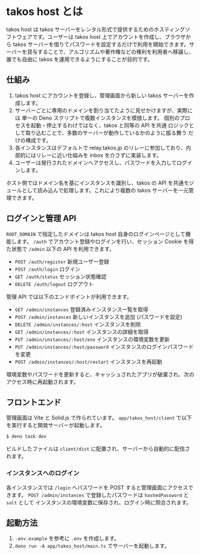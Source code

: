# takos host とは

takos host は takos
サーバーをレンタル形式で提供するためのホスティングソフトウェアです。ユーザーは
takos host 上でアカウントを作成し、ブラウザから takos
サーバーを借りてパスワードを設定するだけで利用を開始できます。サーバーを貸与することで、アルゴリズムや著作権などの権利を利用者へ移譲し、誰でも自由に
takos を運用できるようにすることが目的です。

## 仕組み

1. takos host にアカウントを登録し、管理画面から新しい takos
   サーバーを作成します。
2. サーバーごとに専用のドメインを割り当てたように見せかけますが、実際には 単一の
   Deno スクリプトで複数インスタンスを模倣します。
   個別のプロセスを起動・停止するわけではなく、takos と同等の API を共通
   ロジックとして取り込むことで、多数のサーバーが動作しているかのように振る舞う
   だけの構成です。
3. 各インスタンスはデフォルトで relay.takos.jp
   のリレーに参加しており、内部的にはリレーに近い仕組みを inbox
   を介さずに実装します。
4. ユーザーは発行されたドメインへアクセスし、パスワードを入力してログインします。

ホスト側ではドメイン名を基にインスタンスを識別し、takos の API
を共通モジュールとして読み込んで処理します。これにより複数の takos
サーバーを一元管理できます。

## ログインと管理 API

`ROOT_DOMAIN` で指定したドメインは takos host
自身のログインページとして機能します。 `/auth`
でアカウント登録やログインを行い、セッション Cookie を得た状態で `/admin` 以下の
API を利用できます。

- `POST /auth/register` 新規ユーザー登録
- `POST /auth/login` ログイン
- `GET /auth/status` セッション状態確認
- `DELETE /auth/logout` ログアウト

管理 API では以下のエンドポイントが利用できます。

- `GET /admin/instances` 登録済みインスタンス一覧を取得
- `POST /admin/instances` 新しいインスタンスを追加 (パスワードを設定)
- `DELETE /admin/instances/:host` インスタンスを削除
- `GET /admin/instances/:host` インスタンスの詳細を取得
- `PUT /admin/instances/:host/env` インスタンスの環境変数を更新
- `PUT /admin/instances/:host/password` インスタンスのログインパスワードを変更
- `POST /admin/instances/:host/restart` インスタンスを再起動

環境変数やパスワードを更新すると、キャッシュされたアプリが破棄され、次のアクセス時に再起動されます。

## フロントエンド

管理画面は Vite と Solid.js で作られています。 `app/takos_host/client`
で以下を実行すると開発サーバーが起動します。

```bash
$ deno task dev
```

ビルドしたファイルは `client/dist`
に配置され、サーバーから自動的に配信されます。

### インスタンスへのログイン

各インスタンスでは `/login` へパスワードを POST
すると管理画面にアクセスできます。 `POST /admin/instances`
で登録したパスワードは `hashedPassword` と `salt` として
インスタンスの環境変数に保存され、ログイン時に照合されます。

## 起動方法

1. `.env.example` を参考に `.env` を作成します。
2. `deno run -A app/takos_host/main.ts` でサーバーを起動します。

